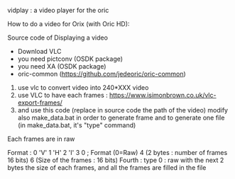 vidplay : a video player for the oric


How to do a video for Orix (with Oric HD):

Source code of Displaying a video


* Download VLC
* you need pictconv (OSDK package)
* you need XA (OSDK package)
* oric-common (https://github.com/jedeoric/oric-common)

1) use vlc to convert video into 240*XXX video
2) use VLC to have each frames : https://www.isimonbrown.co.uk/vlc-export-frames/
3) and use this code (replace in source code the path of the video)
modify also make_data.bat in order to generate frame and to generate one file (in make_data.bat, it's "type" command)

Each frames are in raw

Format :
0 'V'
1 'H'
2 'I'
3 0 ; Format (0=Raw)
4 (2 bytes : number of frames 16 bits)
6 (Size of the frames : 16 bits)
Fourth : type 
  0 : raw with the next 2 bytes the size of each frames, and all the frames are filled in the file



